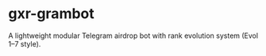 # gxr-grambot
A lightweight modular Telegram airdrop bot with rank evolution system (Evol 1–7 style).
